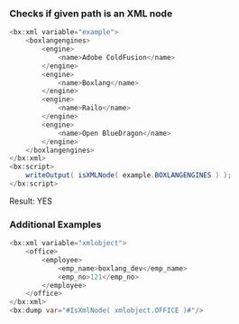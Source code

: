 ### Checks if given path is an XML node




```java
<bx:xml variable="example">
	<boxlangengines>
		<engine>
			<name>Adobe ColdFusion</name>
		</engine>
		<engine>
			<name>Boxlang</name>
		</engine>
		<engine>
			<name>Railo</name>
		</engine>
		<engine>
			<name>Open BlueDragon</name>
		</engine>
	</boxlangengines>
</bx:xml>
<bx:script>
	writeOutput( isXMLNode( example.BOXLANGENGINES ) );
</bx:script>

```

Result: YES

### Additional Examples


```java
<bx:xml variable="xmlobject">
	<office>
		<employee>
			<emp_name>boxlang_dev</emp_name>
			<emp_no>121</emp_no>
		</employee>
	</office>
</bx:xml>
<bx:dump var="#IsXmlNode( xmlobject.OFFICE )#"/>
```


